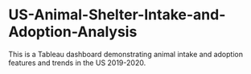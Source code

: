 # US-Animal-Shelter-Intake-and-Adoption-Analysis
This is a Tableau dashboard demonstrating animal intake and adoption features and trends in the US 2019-2020.
